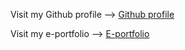 Visit my Github profile --> [Github profile](https://github.com/cheongyishien)

Visit my e-portfolio --> [E-portfolio](https://cheongyishien.github.io/)
